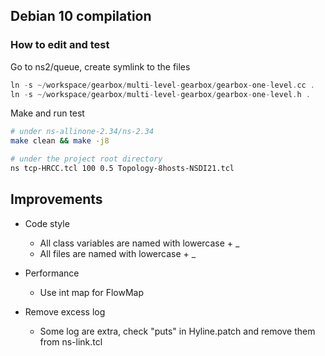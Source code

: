 ## Debian 10 compilation


### How to edit and test

Go to ns2/queue, create symlink to the files

```C++
ln -s ~/workspace/gearbox/multi-level-gearbox/gearbox-one-level.cc .
ln -s ~/workspace/gearbox/multi-level-gearbox/gearbox-one-level.h .
```

Make and run test

```bash
# under ns-allinone-2.34/ns-2.34
make clean && make -j8
```

```bash
# under the project root directory
ns tcp-HRCC.tcl 100 0.5 Topology-8hosts-NSDI21.tcl
```

## Improvements

* Code style
    * All class variables are named with lowercase + _
    * All files are named with lowercase + _

* Performance
    * Use int map for FlowMap

* Remove excess log
    * Some log are extra, check "puts" in Hyline.patch and remove them from ns-link.tcl